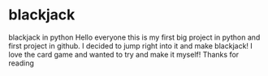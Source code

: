 # blackjack
blackjack in python
Hello everyone this is my first big project in python and first project in github. I decided to jump right into it and make blackjack!
I love the card game and wanted to try and make it myself!
Thanks for reading
